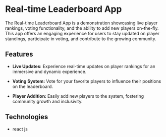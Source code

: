 # Real-time Leaderboard App

The Real-time Leaderboard App is a demonstration showcasing live player rankings, voting functionality, and the ability to add new players on-the-fly. This app offers an engaging experience for users to stay updated on player standings, participate in voting, and contribute to the growing community.

## Features

- **Live Updates:** Experience real-time updates on player rankings for an immersive and dynamic experience.
  
- **Voting System:** Vote for your favorite players to influence their positions on the leaderboard.

- **Player Addition:** Easily add new players to the system, fostering community growth and inclusivity.


## Technologies

- react js


